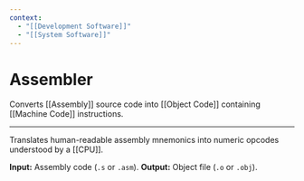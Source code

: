 ```yaml
---
context:
  - "[[Development Software]]"
  - "[[System Software]]"
---
```


# Assembler

Converts [[Assembly]] source code into [[Object Code]] containing [[Machine Code]] instructions.

---

Translates human-readable assembly mnemonics into numeric opcodes understood by a [[CPU]].

**Input:** Assembly code (`.s` or `.asm`).
**Output:** Object file (`.o` or `.obj`).
